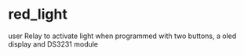# red_light
user Relay to activate light when programmed with two buttons, a oled display and DS3231 module
